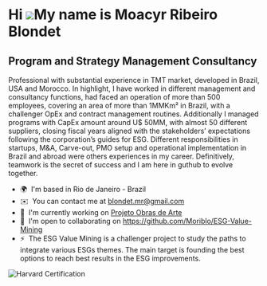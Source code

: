 Hi ![](https://user-images.githubusercontent.com/18350557/176309783-0785949b-9127-417c-8b55-ab5a4333674e.gif)My name is Moacyr Ribeiro Blondet
==============================================================================================================================================

Program and Strategy Management Consultancy
-------------------------------

Professional with substantial experience in TMT market, developed in Brazil, USA and Morocco. In highlight, I have worked in different management and consultancy functions, had faced an operation of more than 500 employees, covering an area of more than 1MMKm² in Brazil, with a challenger OpEx and contract management routines. Additionally I managed programs with CapEx amount around U$ 50MM, with almost 50 different suppliers, closing fiscal years aligned with the stakeholders’ expectations following the corporation’s guides for ESG. Different responsibilities in startups, M&A, Carve-out, PMO setup and operational implementation in Brazil and abroad were others experiences in my career. Definitively, teamwork is the secret of success and I am here in guthub to evolve together.

* 🌍  I'm based in Rio de Janeiro - Brazil
* ✉️  You can contact me at [blondet.mr@gmail.com](mailto:blondet.mr@gmail.com)
* 🚀  I'm currently working on [Projeto Obras de Arte](http://github.com/Moriblo/front)
* 🤝  I'm open to collaborating on https://github.com/Moriblo/ESG-Value-Mining
* ⚡  The ESG Value Mining is a challenger project to study the paths to integrate various ESGs themes. The main target is founding the best options to reach best results in the ESG improvements.

![Harvard Certification](https://www.my.certifyme.online/static/fileStore/img/1584/7691/203479_badge_9B9D15)

